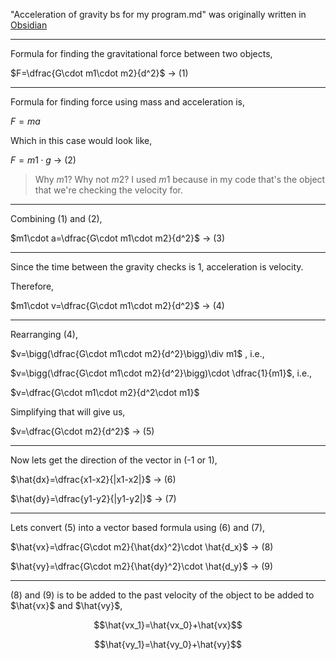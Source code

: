 "Acceleration of gravity bs for my program.md" was originally written in [Obsidian](https://obsidian.md)

---

Formula for finding the gravitational force between two objects,

$F=\dfrac{G\cdot m1\cdot m2}{d^2}$ -> (1)

---

Formula for finding force using mass and acceleration is,

$F=ma$ 

Which in this case would look like,

$F=m1\cdot g$ -> (2)

>Why $m1$? Why not $m2$?
>I used $m1$ because in my code that's the object that we're checking the velocity for.

---

Combining (1) and (2),

$m1\cdot a=\dfrac{G\cdot m1\cdot m2}{d^2}$ -> (3)

---

Since the time between the gravity checks is 1, acceleration is velocity.

Therefore,

$m1\cdot v=\dfrac{G\cdot m1\cdot m2}{d^2}$ -> (4)

---

Rearranging (4),

$v=\bigg(\dfrac{G\cdot m1\cdot m2}{d^2}\bigg)\div m1$ , i.e.,

$v=\bigg(\dfrac{G\cdot m1\cdot m2}{d^2}\bigg)\cdot \dfrac{1}{m1}$, i.e.,

$v=\dfrac{G\cdot m1\cdot m2}{d^2\cdot m1}$

Simplifying that will give us,

$v=\dfrac{G\cdot m2}{d^2}$ -> (5)

---

Now lets get the direction of the vector in (-1 or 1),

$\hat{dx}=\dfrac{x1-x2}{|x1-x2|}$ -> (6)

$\hat{dy}=\dfrac{y1-y2}{|y1-y2|}$ -> (7)

---

Lets convert (5) into a vector based formula using (6) and (7),

$\hat{vx}=\dfrac{G\cdot m2}{\hat{dx}^2}\cdot \hat{d_x}$ -> (8)

$\hat{vy}=\dfrac{G\cdot m2}{\hat{dy}^2}\cdot \hat{d_y}$ -> (9)

---

(8) and (9) is to be added to the past velocity of the object to be added to $\hat{vx}$ and $\hat{vy}$,

$$\hat{vx_1}=\hat{vx_0}+\hat{vx}$$

$$\hat{vy_1}=\hat{vy_0}+\hat{vy}$$


